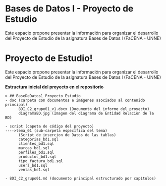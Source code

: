# Bases de Datos I - Proyecto de Estudio
Este espacio propone presentar la información para organizar el desarrollo del Proyecto de Estudio de la asignatura Bases de Datos I (FaCENA - UNNE)


# Proyecto de Estudio!

Este espacio propone presentar la información para organizar el desarrollo del Proyecto de Estudio de la asignatura Bases de Datos I (FaCENA - UNNE)


**Estructura inicial del proyecto en el repositorio**

    > ## BaseDeDatos1_Proyecto_Estudio
    - doc (carpeta con documentos e imágenes asociados al contenido principal)
		  BDI_C2_grupo01_v1.docx (Documento del informe del proyecto)
		  diagramaBD.jpg (Imagen del diagrama de Entidad Relacion de la BD)

    - script (capeta de código del proyecto)
	---->tema_01 (sub-carpeta específica del tema)
		  (Script de insercion de Datos de las tablas)
		  categorias_bd1.sql
		  clientes_bd1.sql
		  marcas_bd1.sql
		  perfiles_bd1.sql
		  productos_bd1.sql
		  tipo_factura_bd1.sql
		  users_bd1.sql
		  ventas_bd1.sql

    - BDI_C2_grupo01.md (documento principal estructurado por capítulos)
    

